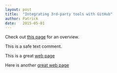 ```yaml
---
layout: post
title:  "Integrating 3rd-party tools with GitHub"
author: Patrick
date:   2015-05-01
---
```

Check out [this page](https://github.com/integrations) for an overview.

This is a safe text comment.

This is a great [web page](http://www.google.com)

Here is another [great web page](http://www.google.commmm)

